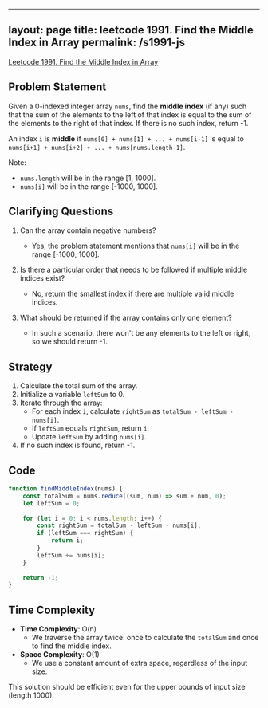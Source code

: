 
---
layout: page
title: leetcode 1991. Find the Middle Index in Array
permalink: /s1991-js
---
[Leetcode 1991. Find the Middle Index in Array](https://algoadvance.github.io/algoadvance/l1991)
## Problem Statement

Given a 0-indexed integer array `nums`, find the **middle index** (if any) such that the sum of the elements to the left of that index is equal to the sum of the elements to the right of that index. If there is no such index, return -1.

An index `i` is **middle** if `nums[0] + nums[1] + ... + nums[i-1]` is equal to `nums[i+1] + nums[i+2] + ... + nums[nums.length-1]`.

Note:

- `nums.length` will be in the range [1, 1000].
- `nums[i]` will be in the range [-1000, 1000].

## Clarifying Questions

1. Can the array contain negative numbers?
   - Yes, the problem statement mentions that `nums[i]` will be in the range [-1000, 1000].
   
2. Is there a particular order that needs to be followed if multiple middle indices exist?
   - No, return the smallest index if there are multiple valid middle indices.

3. What should be returned if the array contains only one element?
   - In such a scenario, there won't be any elements to the left or right, so we should return -1.

## Strategy

1. Calculate the total sum of the array.
2. Initialize a variable `leftSum` to 0.
3. Iterate through the array:
    - For each index `i`, calculate `rightSum` as `totalSum - leftSum - nums[i]`.
    - If `leftSum` equals `rightSum`, return `i`.
    - Update `leftSum` by adding `nums[i]`.
4. If no such index is found, return -1.

## Code

```javascript
function findMiddleIndex(nums) {
    const totalSum = nums.reduce((sum, num) => sum + num, 0);
    let leftSum = 0;
    
    for (let i = 0; i < nums.length; i++) {
        const rightSum = totalSum - leftSum - nums[i];
        if (leftSum === rightSum) {
            return i;
        }
        leftSum += nums[i];
    }
    
    return -1;
}
```

## Time Complexity

- **Time Complexity**: O(n)
  - We traverse the array twice: once to calculate the `totalSum` and once to find the middle index.
- **Space Complexity**: O(1)
  - We use a constant amount of extra space, regardless of the input size.

This solution should be efficient even for the upper bounds of input size (length 1000).